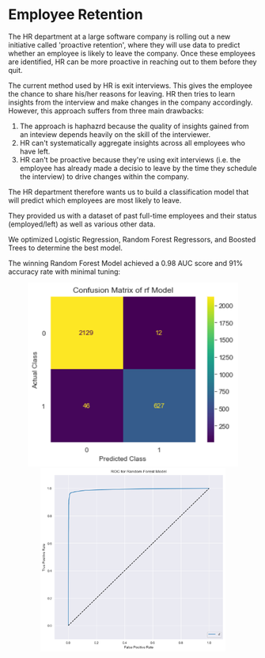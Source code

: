 # Employee Retention

The HR department at a large software company is rolling out a new initiative called 'proactive retention', where they will use data to predict whether an employee is likely to leave the company. Once these employees are identified, HR can be more proactive in reaching out to them before they quit. 

The current method used by HR is exit interviews. This gives the employee the chance to share his/her reasons for leaving. HR then tries to learn insights from the interview and make changes in the company accordingly. However, this approach suffers from three main drawbacks:

1) The approach is haphazrd because the quality of insights gained from an inteview depends heavily on the skill of the interviewer.
2) HR can't systematically aggregate insights across all employees who have left.
3) HR can't be proactive because they're using exit interviews (i.e. the employee has already made a decisio to leave by the time they schedule the interview) to drive changes within the company.

The HR department therefore wants us to build a classification model that will predict which employees are most likely to leave.

They provided us with a dataset of past full-time employees and their status (employed/left) as well as various other data.

We optimized Logistic Regression, Random Forest Regressors, and Boosted Trees to determine the best model.

The winning Random Forest Model achieved a 0.98 AUC score and 91% accuracy rate with minimal tuning:

<p align="center">
  <img src="https://github.com/ARalevski/My_Portfolio/blob/main/images/cf%20matrix%20rf%20model.png" width="425"/> <img src="https://github.com/ARalevski/My_Portfolio/blob/main/images/ROC%20rf.png" width="374"/>
  </p>

